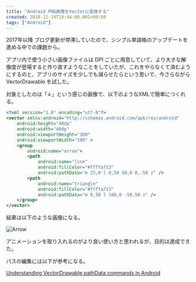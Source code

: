 ```yaml
---
title: "Android PNG画像をVectorに変換する"
created: 2018-12-29T18:44:00.001+09:00
tags: ["Android"]
---
```

2017年以降 ブログ更新が停滞していたので、シンプル単語帳のアップデートを進める中での課題から。

アプリ内で使う小さい画像ファイルは DPI ごとに用意していて、より大きな解像度が登場すると作り直すようなことをしていたが、これをやらなくて済むようにするのと、アプリのサイズを少しでも減らせたらという思いで、今さらながら VectorDrawable を試した。

対象としたのは「↓」という感じの画像で、以下のようなXMLで簡単につくれる。

```xml
<?xml version="1.0" encoding="utf-8"?>
<vector xmlns:android="http://schemas.android.com/apk/res/android"
    android:height="48dp"
    android:width="48dp"
    android:viewportHeight="100"
    android:viewportWidth="100" >
    <group
        android:name="arrow">
        <path
            android:name="line"
            android:fillColor="#ffffa713"
            android:pathData="m 25,0 l 0,50 50,0 0,-50 z" />
        <path
            android:name="triangle"
            android:fillColor="#ffffa713"
            android:pathData="m 0,50 l 100,0 -50,50 z" />
    </group>
</vector>
```

結果は以下のような画像になる。

![Arrow](https://lh3.googleusercontent.com/-UyrOp7-KVN0/XCdBgxgqoPI/AAAAAAAAluY/CmVl4pBIlr4PijZa6LcHm3cqXZVd-yDhgCE0YBhgL/s0/20181229001.png)

アニメーションを取り入れるのがより良い使い方と思われるが、目的は達成できた。

パスの編集には以下が参考になる。

[Understanding VectorDrawable pathData commands in Android](https://medium.com/@ali.muzaffar/understanding-vectordrawable-pathdata-commands-in-android-d56a6054610e)
